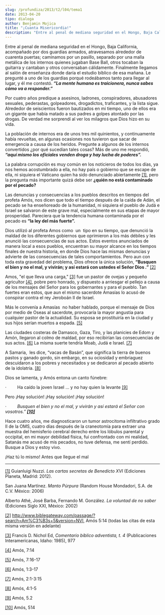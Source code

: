 ```yaml
---
slug: /profundiza/2013/t2/l04/tema1
date: 2013-04-20
tipo: dialoga
author: Benjamin Mojica
title: "¡Cuanta Misericordia!"
description: "Entre al penal de mediana seguridad en el Hongo, Baja California, acompañado  por dos guardias armados, atravesamos alrededor de cuarenta puertas; caminamos  por un pasillo, separado por una malla metálica de los internos quienes jugaban  Base Ball, otros tocaban la guitarra y..."
---
```


Entre al penal de mediana seguridad en el Hongo, Baja California, acompañado por dos guardias armados, atravesamos alrededor de cuarenta puertas; caminamos por un pasillo, separado por una malla metálica de los internos quienes jugaban Base Ball, otros tocaban la guitarra y cantaban y otros conversaban cálidamente. Finalmente llegamos al salón de enseñanza donde daría el estudio bíblico de esa mañana. Le pregunté a uno de los guardias porqué rodeábamos tanto para llegar al lugar, y él me contestó. **_“La mente humana es traicionera, nunca sabes cómo va a responder.”_**

Por cuatro años predique a asesinos, ladrones, conspiradores, abusadores sexuales, pederastas, golpeadores, drogadictos, traficantes, y la lista sigue. Alrededor de seiscientos fueron bautizados en mi tiempo, uno de ellos era un gigante que había matado a sus padres a golpes atontado por las drogas. De verdad me sorprendí al ver los milagros que Dios hizo en su vida.

La población de internos era de unos tres mil quinientos, y continuamente había revueltas, en algunas ocasiones nos tuvieron que sacar de emergencia a causa de los heridos. Pregunte a algunos de los internos convertidos ¿por qué sucedían tales cosas? Más de uno me respondió, **_“aquí mismo los oficiales venden droga y hay lucha de poderes”._**

La palabra corrupción es muy común en los noticieros de todos los días, ya nos hemos acostumbrado a ella, no hay país o gobierno que se escape de ella, ni siquiera el Vaticano quien ha sido denunciado abiertamente [[1]](#_ftn1 ""), pero la pregunta más importante quizá debe ser **¿quién no está contaminado por el pecado?**

Las denuncias y consecuencias a los pueblos descritos en tiempos del profeta Amós, nos dicen que todo el tiempo después de la caída de Adán, el pecado se ha enseñoreado de la humanidad, ni siquiera el pueblo de Judá e Israel se salvaron de este grave mal, especialmente en sus etapas de mayor prosperidad. Pareciera que la tendencia humana contaminada por el pecado es **“la ley del más fuerte”.**

Dios utilizó al profeta Amos como  un  tipo en su tiempo, que denunció la maldad de los diferentes gobiernos que oprimieron a los más débiles y les anunció las consecuencias de sus actos. Estos eventos anunciados de manera local a esos pueblos, encuentran su mayor alcance en los tiempos finales de nuestra historia, en donde Dios hace las mismas denuncias y advierte de las consecuencias de tales comportamientos. Pero aun con toda esta gravedad del problema, Dios ofrece la única solución, **“Busquen el bien y no el mal, y vivirán; y así estará con ustedes el Señor Dios _.”_** [[2]](#_ftn2 "")

Amos, "el que lleva una carga," [[3]](#_ftn3 "") fue un pastor de ovejas y pequeño agricultor [[4]](#_ftn4 ""), pobre pero honrado, y dispuesto a arriesgar el pellejo a causa de los mensajes del Señor para los gobernantes y para el pueblo. Tan fuertes eran estos, que aun el mismo sacerdote Amasías lo acusó de conspirar contra el rey Jeroboán II de Israel.

Más le convenía a Amasías  no haber hablado, porque el mensaje de Dios por medio de Oseas al sacerdote, provocaría la mayor angustia para cualquier pastor de la actualidad. Su esposa se prostituiría en la ciudad y sus hijos serían muertos a espada. [[5]](#_ftn5 "")

Las ciudades costeras de Damasco, Gaza, Tiro, y las planicies de Edom y Amón, llegaron al colmo de maldad, por eso recibirían las consecuencias de sus actos. [[6]](#_ftn6 "") La misma suerte tendría Moab, Judá e Israel. [[7]](#_ftn7 "")

A Samaria,  les dice, “vacas de Basán”, que significa la tierra de buenos pastos y ganado gordo, sin embargo, en su ociosidad y embriaguez descuidaron a los pobres y necesitados y se dedicaron al pecado abierto de la idolatría. [[8]](#_ftn8 "")

Dios se lamenta, y Amós entona un canto fúnebre:

·         Ha caído la joven Israel … y no hay quien la levante [[9]](#_ftn9 "")

Pero ¡Hay solución! ¡Hay solución! ¡Hay solución!

·         _Busquen el bien y no el mal, y vivirán y así estará el Señor con vosotros.” [**[10]**](#_ftn10 "")_

Hace cuatro años, me diagnosticaron un tumor astrocitoma infiltrativo grado II de la OMS, cuatro días después de la craneotomía para extraer una muestra del hemisferio cerebral derecho entre los lóbulos parental y occipital, en mi mayor debilidad física, fui confrontado con mi realidad, Satanás me acusó de mis pecados, no tuve defensa, me sentí perdido. Busque a Dios y estoy vivo.

¡Haz tú lo mismo! Antes que llegue el mal

* * *

[[1]](#_ftnref1 "") Guianluigi Nuzzi. _Las cartas secretas de Benedicto XVI_ (Ediciones Planeta, Madrid: 2012).

San Juana Martínez. _Manto Púrpura_ (Random House Mondadori, S.A. de C.V. México: 2006)

Alberto Athé, José Barba, Fernando M. González. _La voluntad de no saber_ (Ediciones Siglo XXI, México: 2002)

[[2]](#_ftnref2 "") http://www.biblegateway.com/passage/?search=Am%C3%B3s+5&version=NVI, Amós 5:14 (todas las citas de esta misma versión en adelante)

[[3]](#_ftnref3 "") Francis D. Nichol Ed, _Comentario bíblico adventista, t. 4_ (Publicaciones Interamericanas, Idaho: 1985), 977

[[4]](#_ftnref4 "") Amós, 7:14

[[5]](#_ftnref5 "") Amós, 7:16-17

[[6]](#_ftnref6 "") Amós, 1:3-17

[[7]](#_ftnref7 "") Amós, 2:1-3:15

[[8]](#_ftnref8 "") Amós, 4:1-5

[[9]](#_ftnref9 "") Amós, 5.2

[[10]](#_ftnref10 "") Amós, 514
